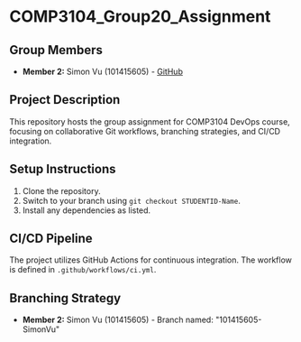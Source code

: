 # COMP3104_Group20_Assignment

## Group Members

- **Member 2:** Simon Vu (101415605) - [GitHub](https://github.com/Simon07012002)


## Project Description
This repository hosts the group assignment for COMP3104 DevOps course, focusing on
collaborative Git workflows, branching strategies, and CI/CD integration.
## Setup Instructions
1. Clone the repository.
2. Switch to your branch using `git checkout STUDENTID-Name`.
3. Install any dependencies as listed.
## CI/CD Pipeline
The project utilizes GitHub Actions for continuous integration. The workflow is defined
in `.github/workflows/ci.yml`.
## Branching Strategy

- **Member 2:** Simon Vu (101415605) - Branch named: "101415605-SimonVu"